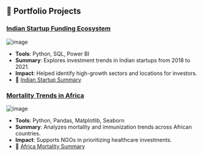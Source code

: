 ## 🚀 Portfolio Projects

### [Indian Startup Funding Ecosystem](https://github.com/netebom/indian_startup_funding_ecosystem)

![image](https://github.com/user-attachments/assets/f8e6df26-8feb-49db-bbb9-5d8dcd9135c2)

- **Tools**: Python, SQL, Power BI
- **Summary**: Explores investment trends in Indian startups from 2018 to 2021.
- **Impact**: Helped identify high-growth sectors and locations for investors.
- 📄 [Indian Startup Summary](./project_summaries/Indian_Startup_Summary.docx) 
  

### [Mortality Trends in Africa](https://github.com/netebom/mortality_indicators_in_Africa)

![image](https://github.com/user-attachments/assets/96af31e0-954f-4a84-9161-4d54482f4fa9)

- **Tools**: Python, Pandas, Matplotlib, Seaborn
- **Summary**: Analyzes mortality and immunization trends across African countries.
- **Impact**: Supports NGOs in prioritizing healthcare investments.
- 📄 [Africa Mortality Summary](./project_summaries/Africa_Mortality_Summary.docx)
